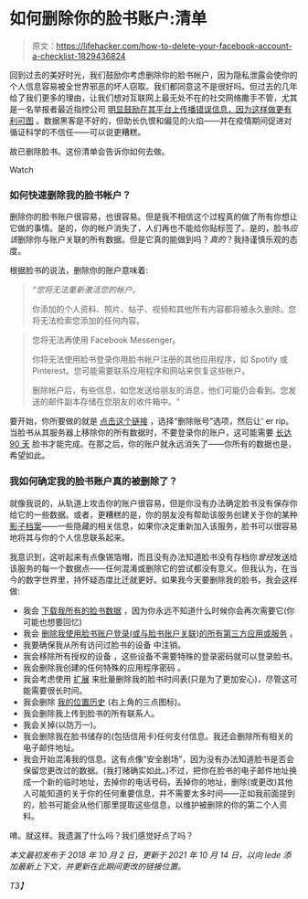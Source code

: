 # 如何删除你的脸书账户:清单

> 原文：<https://lifehacker.com/how-to-delete-your-facebook-account-a-checklist-1829436824>

回到过去的美好时光，我们鼓励你考虑删除你的脸书帐户，因为隐私泄露会使你的个人信息容易被全世界邪恶的坏人窃取。我们都同意这不是很好吗。但过去的几年给了我们更多的理由，让我们想对互联网上最无处不在的社交网络撒手不管，尤其是一名举报者最近指控公司 [明显鼓励在其平台上传播错误信息，因为这样做更有利可图](https://fortune.com/2021/10/04/facebook-whistleblower-social-media-misinformation-hate-algorithm/) 。数据黑客是不好的，但助长仇恨和偏见的火焰——并在疫情期间促进对循证科学的不信任——可以说更糟糕。

故已删除脸书。这份清单会告诉你如何去做。

Watch

### 如何快速删除我的脸书帐户？

删除你的脸书账户很容易，也很容易。但是我不相信这个过程真的做了所有你想让它做的事情。是的，你的帐户消失了，人们再也不能给你贴标签了。是的，脸书*应该*删除你与账户关联的所有数据。但是它真的能做到吗？*真的*？我持谨慎乐观的态度。

根据脸书的说法，删除你的账户意味着:

> *“您将无法重新激活您的帐户。*
> 
> 你添加的个人资料、照片、帖子、视频和其他所有内容都将被永久删除。您将无法检索您添加的任何内容。

> 您将无法再使用 Facebook Messenger。
> 
> 你将无法使用脸书登录你用脸书帐户注册的其他应用程序，如 Spotify 或 Pinterest。您可能需要联系应用程序和网站来恢复这些帐户。
> 
> 删除帐户后，有些信息，如您发送给朋友的消息，他们可能仍会看到。您发送的邮件副本存储在您朋友的收件箱中。"

要开始，你所要做的就是 [点击这个链接](https://www.facebook.com/deactivate_delete_account) ，选择“删除账号”选项，然后让' er rip。当脸书从其服务器上移除你的所有数据时，不要登录你的账户，这可能需要 [长达 90 天](https://www.facebook.com/help/224562897555674) 脸书才能完成。在那之后，你的账户就永远消失了——你所有的数据也是，希望如此。

### 我如何确定我的脸书账户真的被删除了？

就像我说的，从轨道上攻击你的账户很容易，但是你没有办法确定脸书没有保存你给它的一些数据。或者，更糟糕的是，你的朋友没有帮助该服务创建关于你的某种 [影子档案](https://gizmodo.com/facebook-is-giving-advertisers-access-to-your-shadow-co-1828476051)——一些隐藏的相关信息，如果你决定重新加入该服务，脸书可以很容易地将其与你的个人信息联系起来。

我意识到，这听起来有点像锡箔帽，而且没有办法知道脸书没有存档你*曾经*发送给该服务的每一个数据点——任何混淆或删除它的尝试都没有意义。但我认为，在当今的数字世界里，持怀疑态度比迁就更好。如果我今天要删除我的脸书，我会这样做:

*   我会 [下载我所有的脸书数据](https://www.facebook.com/dyi/?referrer=yfi_settings) ，因为你永远不知道什么时候你会再次需要它(你可能也想要回忆)
*   我会 [删除我使用脸书账户登录(或与脸书账户关联)的所有第三方应用或服务](https://www.facebook.com/settings?tab=applications) 。
*   我要确保我从所有访问过脸书的设备 中注销。
*   我会移除所有授权的设备 ，这些设备不需要特殊的登录密码就可以登录脸书。
*   我会删除我创建的任何特殊的应用程序密码 。
*   我会考虑使用 [扩展](https://chrome.google.com/webstore/detail/social-book-post-manager/ljfidlkcmdmmibngdfikhffffdmphjae) 来批量删除我的脸书时间表(只是为了更加安心)，尽管这可能需要很长时间。
*   我会删除 [我的位置历史](https://www.facebook.com/location_history/view/) (右上角的三点图标)。
*   我会删除我上传到脸书的所有联系人。
*   我会关掉(以防万一)。
*   我会删除我在脸书储存的(包括信用卡)任何支付信息。我还会删除所有相关的电子邮件地址。
*   我会开始混淆我的信息。这有点像“安全剧场”，因为没有办法知道脸书是否会保留您更改过的数据。(我打赌确实如此。)不过，把你在脸书的电子邮件地址换成一个新的临时地址，去掉你的电话号码，丢掉你的地址，删除(或更改)其他人可能知道的关于你的任何重要信息，并不需要太多时间——正如我前面提到的，脸书可能会从他们那里提取这些信息，以维护被删除的你的第二个人资料。

唷。就这样。我遗漏了什么吗？我们感觉好点了吗？

*本文最初发布于 2018 年 10 月 2 日，更新于 2021 年 10 月 14 日，以向 lede 添加最新上下文，并更新在此期间更改的链接位置。*

 *T3】*